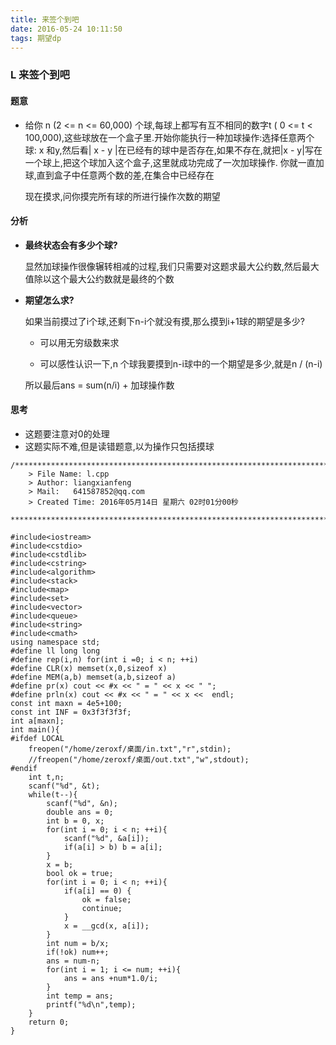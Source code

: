 ```yaml
---
title: 来签个到吧
date: 2016-05-24 10:11:50
tags: 期望dp
---
```



### L 来签个到吧

#### 题意

-	给你 n (2 <= n <= 60,000) 个球,每球上都写有互不相同的数字t ( 0 <= t < 100,000),这些球放在一个盒子里.开始你能执行一种加球操作:选择任意两个球: x 和y,然后看| x - y |在已经有的球中是否存在,如果不存在,就把|x - y|写在一个球上,把这个球加入这个盒子,这里就成功完成了一次加球操作. 
你就一直加球,直到盒子中任意两个数的差,在集合中已经存在

	现在摸求,问你摸完所有球的所进行操作次数的期望
	
	
#### 分析

-	**最终状态会有多少个球?**
		
	显然加球操作很像辗转相减的过程,我们只需要对这题求最大公约数,然后最大值除以这个最大公约数就是最终的个数
	
-	**期望怎么求?**
	
	如果当前摸过了i个球,还剩下n-i个就没有摸,那么摸到i+1球的期望是多少?
	
	-	可以用无穷级数来求
	
	-	可以感性认识一下,n 个球我要摸到n-i球中的一个期望是多少,就是n / (n-i)
	
	所以最后ans = sum(n/i) + 加球操作数

#### 思考

-	这题要注意对0的处理
-	这题实际不难,但是读错题意,以为操作只包括摸球


```
/*************************************************************************
	> File Name: l.cpp
	> Author: liangxianfeng
	> Mail:   641587852@qq.com
	> Created Time: 2016年05月14日 星期六 02时01分00秒
 ************************************************************************/

#include<iostream>
#include<cstdio>
#include<cstdlib>
#include<cstring>
#include<algorithm>
#include<stack>
#include<map>
#include<set>
#include<vector>
#include<queue>
#include<string>
#include<cmath>
using namespace std;
#define ll long long
#define rep(i,n) for(int i =0; i < n; ++i)
#define CLR(x) memset(x,0,sizeof x)
#define MEM(a,b) memset(a,b,sizeof a)
#define pr(x) cout << #x << " = " << x << " ";
#define prln(x) cout << #x << " = " << x <<  endl; 
const int maxn = 4e5+100;
const int INF = 0x3f3f3f3f;
int a[maxn];
int main(){
#ifdef LOCAL
	freopen("/home/zeroxf/桌面/in.txt","r",stdin);
	//freopen("/home/zeroxf/桌面/out.txt","w",stdout);
#endif
    int t,n;
    scanf("%d", &t);
    while(t--){
        scanf("%d", &n);
        double ans = 0;
        int b = 0, x;
        for(int i = 0; i < n; ++i){
            scanf("%d", &a[i]);
            if(a[i] > b) b = a[i];
        }
        x = b;
        bool ok = true;
        for(int i = 0; i < n; ++i){
            if(a[i] == 0) {
                ok = false;
                continue;
            }
            x = __gcd(x, a[i]);
        }
        int num = b/x;
        if(!ok) num++;
        ans = num-n;
        for(int i = 1; i <= num; ++i){
            ans = ans +num*1.0/i;
        }
        int temp = ans;
        printf("%d\n",temp);
    }
	return 0;
}
```
